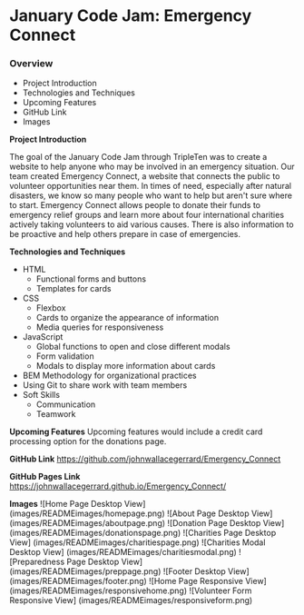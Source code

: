 # January Code Jam: Emergency Connect

### Overview

- Project Introduction
- Technologies and Techniques
- Upcoming Features
- GitHub Link
- Images

**Project Introduction**

The goal of the January Code Jam through TripleTen was to create a website to help anyone who may be involved in an emergency situation. Our team created Emergency Connect, a website that connects the public to volunteer opportunities near them. In times of need, especially after natural disasters, we know so many people who want to help but aren't sure where to start. Emergency Connect allows people to donate their funds to emergency relief groups and learn more about four international charities actively taking volunteers to aid various causes. There is also information to be proactive and help others prepare in case of emergencies.

**Technologies and Techniques**

- HTML
  - Functional forms and buttons
  - Templates for cards
- CSS
  - Flexbox
  - Cards to organize the appearance of information
  - Media queries for responsiveness
- JavaScript
  - Global functions to open and close different modals
  - Form validation
  - Modals to display more information about cards
- BEM Methodology for organizational practices
- Using Git to share work with team members
- Soft Skills
  - Communication
  - Teamwork

**Upcoming Features**
Upcoming features would include a credit card processing option for the donations page.

**GitHub Link**
https://github.com/johnwallacegerrard/Emergency_Connect

**GitHub Pages Link**
https://johnwallacegerrard.github.io/Emergency_Connect/

**Images**
![Home Page Desktop View] (images/READMEimages/homepage.png)
![About Page Desktop View] (images/READMEimages/aboutpage.png)
![Donation Page Desktop View] (images/READMEimages/donationspage.png)
![Charities Page Desktop View] (images/READMEimages/charitiespage.png)
![Charities Modal Desktop View] (images/READMEimages/charitiesmodal.png)
![Preparedness Page Desktop View] (images/READMEimages/preppage.png)
![Footer Desktop View] (images/READMEimages/footer.png)
![Home Page Responsive View] (images/READMEimages/responsivehome.png)
![Volunteer Form Responsive View] (images/READMEimages/responsiveform.png)

